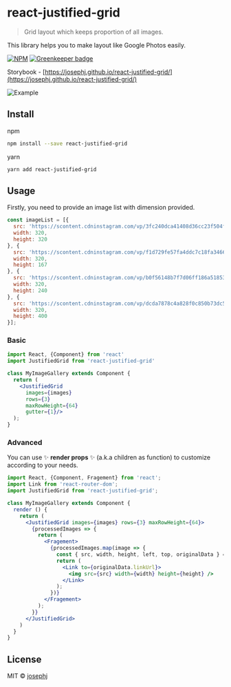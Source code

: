 # react-justified-grid

> Grid layout which keeps proportion of all images. 

This library helps you to make layout like Google Photos easily. 

[![NPM](https://img.shields.io/npm/v/react-justified-grid.svg)](https://www.npmjs.com/package/react-justified-grid) [![Greenkeeper badge](https://badges.greenkeeper.io/josephj/react-justified-grid.svg)](https://greenkeeper.io/)

Storybook - [https://josephj.github.io/react-justified-grid/](https://josephj.github.io/react-justified-grid/)

![Example](https://cdn-std.dprcdn.net/files/acc_139047/sqkEbI)

## Install

npm
```bash
npm install --save react-justified-grid
```

yarn
```bash
yarn add react-justified-grid
```
## Usage

Firstly, you need to provide an image list with dimension provided.

```js
const imageList = [{
  src: 'https://scontent.cdninstagram.com/vp/3fc240dca41408d36cc23f504fe1174e/5C66EC32/t51.2885-15/e35/s320x320/43817886_246662336018913_6991265436514516630_n.jpg',
  width: 320,
  height: 320
}, {
  src: 'https://scontent.cdninstagram.com/vp/f1d729fe57fa4ddc7c18fa346609cdb8/5C838862/t51.2885-15/e35/s320x320/44348158_2491449144206376_3633417851169311676_n.jpg',
  width: 320,
  height: 167
}, {
  src: 'https://scontent.cdninstagram.com/vp/b0f56148b7f7d06ff186a51853888b2f/5C84ACC0/t51.2885-15/e35/s320x320/44724241_2191160064490130_1438494317224719529_n.jpg',
  width: 320,
  height: 240
}, {
  src: 'https://scontent.cdninstagram.com/vp/dcda7878c4a828f0c850b73dc5c6587d/5C728976/t51.2885-15/e35/p320x320/43158355_534503580355624_1875160473904621159_n.jpg',
  width: 320,
  height: 400
}];
```

### Basic

```jsx
import React, {Component} from 'react'
import JustifiedGrid from 'react-justified-grid'

class MyImageGallery extends Component {
  return (
    <JustifiedGrid
      images={images}
      rows={3}
      maxRowHeight={64}
      gutter={1}/>
  );
}
```

### Advanced

You can use ✨ **render props** ✨ (a.k.a children as function) to customize according to your needs.

```jsx
import React, {Component, Fragement} from 'react';
import Link from 'react-router-dom';
import JustifiedGrid from 'react-justified-grid';

class MyImageGallery extends Component {
  render () {
    return (
      <JustifiedGrid images={images} rows={3} maxRowHeight={64}>
        {processedImages => {
          return (
            <Fragement>
              {processedImages.map(image => {
                const { src, width, height, left, top, originalData } = image;
                return (
                  <Link to={originalData.linkUrl}>
                    <img src={src} width={width} height={height} />
                  </Link>
                );
              })}
            </Fragement>
          );
        }}
      </JustifiedGrid>
    )
  }
}
```

## License

MIT © [josephj](https://github.com/josephj)
